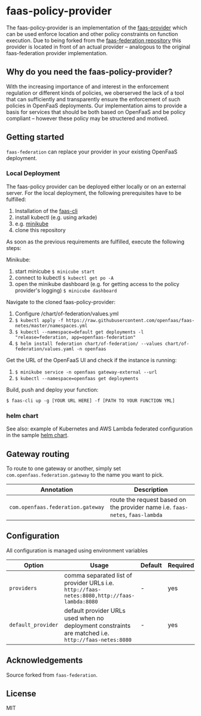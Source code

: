 # faas-policy-provider

The faas-policy-provider is an implementation of the [faas-provider](https://github.com/openfaas/faas-provider) 
which can be used enforce location and other policy constraints on function execution. Due to being forked from the [faas-federation repository](https://github.com/openfaas-incubator/faas-federation) this provider is located in front of an actual provider – analogous to the original faas-federation provider implementation.

## Why do you need the faas-policy-provider?

With the increasing importance of and interest in the enforcement regulation or different kinds of policies, we oberserved the lack of a tool that can sufficiently and transparently ensure the enforcement of such policies in OpenFaaS deployments. Our implementation aims to provide a basis for services that should be both based on OpenFaaS and be policy compliant – however these policy may be structered and motived.

## Getting started

`faas-federation` can replace your provider in your existing OpenFaaS deployment.

### Local Deployment

The faas-policy provider can be deployed either locally or on an external server. For the local deployment, the following prerequisites have to be fulfilled:

1. Installation of the [faas-cli](https://docs.openfaas.com/cli/install/)
1. install kubectl (e.g. using arkade)
1. e.g. [minikube](https://minikube.sigs.k8s.io/docs/start/)
1. clone this repository

As soon as the previous requirements are fulfilled, execute the following steps:

Minikube: 

1. start minicube `$ minicube start ` 
1. connect to kubectl `$ kubectl get po -A` 
1. open the minikube dashboard (e.g. for getting access to the policy provider's logging) `$ minicube dashboard`

Navigate to the cloned faas-policy-provider:

1. Configure /chart/of-federation/values.yml
1. `$ kubectl apply -f https://raw.githubusercontent.com/openfaas/faas-netes/master/namespaces.yml`
1. `$ kubectl --namespace=default get deployments -l "release=federation, app=openfaas-federation"`
1. `$ helm install federation chart/of-federation/ --values chart/of-federation/values.yaml -n openfaas`

Get the URL of the OpenFaaS UI and check if the instance is running:

1. `$ minikube service -n openfaas gateway-external --url`
1. `$ kubectl --namespace=openfaas get deployments`

Build, push and deploy your function:

`$ faas-cli up -g [YOUR URL HERE] -f [PATH TO YOUR FUNCTION YML]`

### helm chart

See also: example of Kubernetes and AWS Lambda federated configuration in the sample [helm chart](chart/of-federation).

## Gateway routing

To route to one gateway or another, simply set `com.openfaas.federation.gateway` to the name you want to pick.

| Annotation | Description |
| ----|----|
| `com.openfaas.federation.gateway` | route the request based on the provider name i.e. `faas-netes`, `faas-lambda` |

## Configuration

All configuration is managed using environment variables

| Option                            | Usage      | Default                  | Required |
|-----------------------------------|------------|--------------------------|----------|
| `providers`           | comma separated list of provider URLs i.e. `http://faas-netes:8080,http://faas-lambda:8080` | - |   yes    |
| `default_provider`    | default provider URLs used when no deployment constraints are matched i.e. `http://faas-netes:8080` | - |   yes    |

## Acknowledgements

Source forked from `faas-federation`.

## License

MIT

